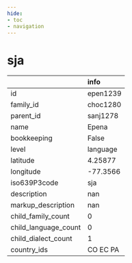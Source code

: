 ```yaml
---
hide:
- toc
- navigation
---
```

# sja
|                      | info     |
|:---------------------|:---------|
| id                   | epen1239 |
| family_id            | choc1280 |
| parent_id            | sanj1278 |
| name                 | Epena    |
| bookkeeping          | False    |
| level                | language |
| latitude             | 4.25877  |
| longitude            | -77.3566 |
| iso639P3code         | sja      |
| description          | nan      |
| markup_description   | nan      |
| child_family_count   | 0        |
| child_language_count | 0        |
| child_dialect_count  | 1        |
| country_ids          | CO EC PA |